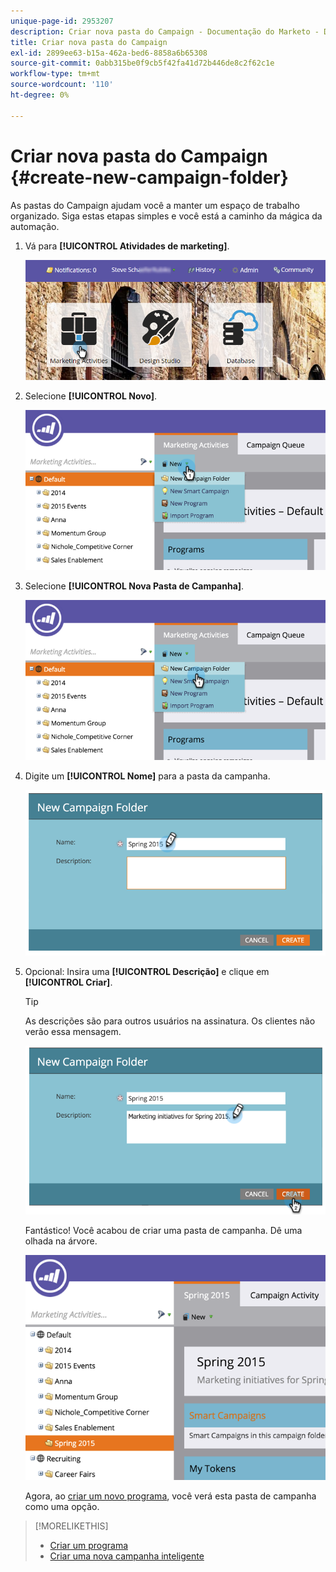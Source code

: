```yaml
---
unique-page-id: 2953207
description: Criar nova pasta do Campaign - Documentação do Marketo - Documentação do produto
title: Criar nova pasta do Campaign
exl-id: 2899ee63-b15a-462a-bed6-8858a6b65308
source-git-commit: 0abb315be0f9cb5f42fa41d72b446de8c2f62c1e
workflow-type: tm+mt
source-wordcount: '110'
ht-degree: 0%

---
```


# Criar nova pasta do Campaign {#create-new-campaign-folder}

As pastas do Campaign ajudam você a manter um espaço de trabalho organizado. Siga estas etapas simples e você está a caminho da mágica da automação.

1. Vá para **[!UICONTROL Atividades de marketing]**.

   ![](assets/login-marketing-activities.png)

1. Selecione **[!UICONTROL Novo]**.

   ![](assets/image2015-2-25-7-3a57-3a18.png)

1. Selecione **[!UICONTROL Nova Pasta de Campanha]**.

   ![](assets/image2015-2-25-7-3a58-3a15.png)

1. Digite um **[!UICONTROL Nome]** para a pasta da campanha.

   ![](assets/image2015-2-25-8-3a0-3a20.png)

1. Opcional: Insira uma **[!UICONTROL Descrição]** e clique em **[!UICONTROL Criar]**.

   >[!TIP]
   >
   >As descrições são para outros usuários na assinatura. Os clientes não verão essa mensagem.

   ![](assets/image2015-2-25-8-3a9-3a3.png)

   Fantástico! Você acabou de criar uma pasta de campanha. Dê uma olhada na árvore.

   ![](assets/image2015-2-25-8-3a10-3a29.png)

   Agora, ao [criar um novo programa](/help/marketo/product-docs/core-marketo-concepts/programs/creating-programs/create-a-program.md), você verá esta pasta de campanha como uma opção.

>[!MORELIKETHIS]
>
>* [Criar um programa](/help/marketo/product-docs/core-marketo-concepts/programs/creating-programs/create-a-program.md)
>* [Criar uma nova campanha inteligente](/help/marketo/product-docs/core-marketo-concepts/smart-campaigns/creating-a-smart-campaign/create-a-new-smart-campaign.md)
